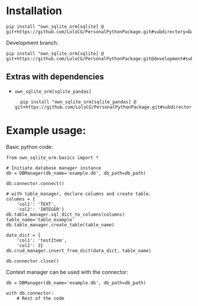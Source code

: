 # Installation

    pip install "own_sqlite_orm[sqlite] @ git+https://github.com/LoloCG/PersonalPythonPackage.git#subdirectory=Databases/own_sqlite_orm"
Development branch:

    pip install "own_sqlite_orm[sqlite] @ git+https://github.com/LoloCG/PersonalPythonPackage.git@development#subdirectory=Databases/own_sqlite_orm"

## Extras with dependencies

- `own_sqlite_orm[sqlite_pandas]`

        pip install "own_sqlite_orm[sqlite_pandas] @ git+https://github.com/LoloCG/PersonalPythonPackage.git#subdirectory=Databases/own_sqlite_orm"

# Example usage:
Basic python code:

    from own_sqlite_orm.basics import *

    # Initiate database manager instance
    db = DBManager(db_name='example.db', db_path=db_path) 

    db.connector.connect()
    
    # with table_manager, declare columns and create table.
    columns = {
        'col1': 'TEXT',
        'col2': 'INTEGER'}
    db.table_manager.sql_dict_to_columns(columns)
    table_name='table_example'
    db.table_manager.create_table(table_name)

    data_dict = {
        'col1': 'testItem',
        'col2': 3}    
    db.crud_manager.insert_from_dict(data_dict, table_name)

    db.connector.close()

Context manager can be used with the connector:

    db = DBManager(db_name='example.db', db_path=db_path)

    with db.connector: 
        # Rest of the code